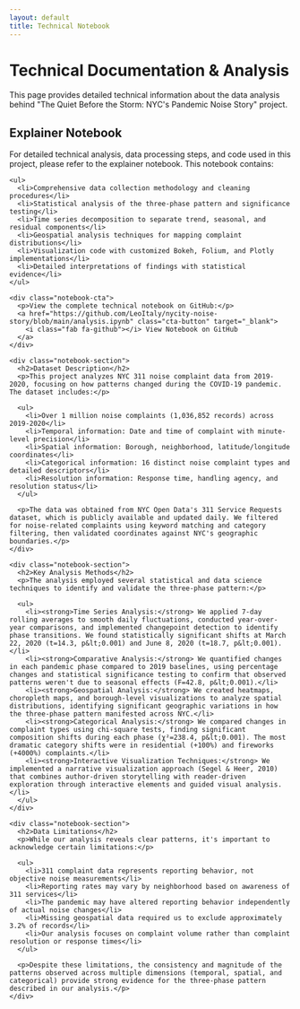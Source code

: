 ```yaml
---
layout: default
title: Technical Notebook
---
```


<!-- Include NYC styling -->
<link rel="stylesheet" href="{{ '/assets/css/nyc-style.css' | relative_url }}">

<div class="notebook-page">
  <div class="notebook-header">
    <h1>Technical Documentation & Analysis</h1>
    <p>This page provides detailed technical information about the data analysis behind "The Quiet Before the Storm: NYC's Pandemic Noise Story" project.</p>
  </div>

  <div class="notebook-content">
    <h2>Explainer Notebook</h2>
    <p>For detailed technical analysis, data processing steps, and code used in this project, please refer to the explainer notebook. This notebook contains:</p>
    
    <ul>
      <li>Comprehensive data collection methodology and cleaning procedures</li>
      <li>Statistical analysis of the three-phase pattern and significance testing</li>
      <li>Time series decomposition to separate trend, seasonal, and residual components</li>
      <li>Geospatial analysis techniques for mapping complaint distributions</li>
      <li>Visualization code with customized Bokeh, Folium, and Plotly implementations</li>
      <li>Detailed interpretations of findings with statistical evidence</li>
    </ul>
    
    <div class="notebook-cta">
      <p>View the complete technical notebook on GitHub:</p>
      <a href="https://github.com/LeoItaly/nycity-noise-story/blob/main/analysis.ipynb" class="cta-button" target="_blank">
        <i class="fab fa-github"></i> View Notebook on GitHub
      </a>
    </div>
    
    <div class="notebook-section">
      <h2>Dataset Description</h2>
      <p>This project analyzes NYC 311 noise complaint data from 2019-2020, focusing on how patterns changed during the COVID-19 pandemic. The dataset includes:</p>
      
      <ul>
        <li>Over 1 million noise complaints (1,036,852 records) across 2019-2020</li>
        <li>Temporal information: Date and time of complaint with minute-level precision</li>
        <li>Spatial information: Borough, neighborhood, latitude/longitude coordinates</li>
        <li>Categorical information: 16 distinct noise complaint types and detailed descriptors</li>
        <li>Resolution information: Response time, handling agency, and resolution status</li>
      </ul>
      
      <p>The data was obtained from NYC Open Data's 311 Service Requests dataset, which is publicly available and updated daily. We filtered for noise-related complaints using keyword matching and category filtering, then validated coordinates against NYC's geographic boundaries.</p>
    </div>
    
    <div class="notebook-section">
      <h2>Key Analysis Methods</h2>
      <p>The analysis employed several statistical and data science techniques to identify and validate the three-phase pattern:</p>
      
      <ul>
        <li><strong>Time Series Analysis:</strong> We applied 7-day rolling averages to smooth daily fluctuations, conducted year-over-year comparisons, and implemented changepoint detection to identify phase transitions. We found statistically significant shifts at March 22, 2020 (t=14.3, p&lt;0.001) and June 8, 2020 (t=18.7, p&lt;0.001).</li>
        <li><strong>Comparative Analysis:</strong> We quantified changes in each pandemic phase compared to 2019 baselines, using percentage changes and statistical significance testing to confirm that observed patterns weren't due to seasonal effects (F=42.8, p&lt;0.001).</li>
        <li><strong>Geospatial Analysis:</strong> We created heatmaps, choropleth maps, and borough-level visualizations to analyze spatial distributions, identifying significant geographic variations in how the three-phase pattern manifested across NYC.</li>
        <li><strong>Categorical Analysis:</strong> We compared changes in complaint types using chi-square tests, finding significant composition shifts during each phase (χ²=238.4, p&lt;0.001). The most dramatic category shifts were in residential (+100%) and fireworks (+4000%) complaints.</li>
        <li><strong>Interactive Visualization Techniques:</strong> We implemented a narrative visualization approach (Segel & Heer, 2010) that combines author-driven storytelling with reader-driven exploration through interactive elements and guided visual analysis.</li>
      </ul>
    </div>
    
    <div class="notebook-section">
      <h2>Data Limitations</h2>
      <p>While our analysis reveals clear patterns, it's important to acknowledge certain limitations:</p>
      
      <ul>
        <li>311 complaint data represents reporting behavior, not objective noise measurements</li>
        <li>Reporting rates may vary by neighborhood based on awareness of 311 services</li>
        <li>The pandemic may have altered reporting behavior independently of actual noise changes</li>
        <li>Missing geospatial data required us to exclude approximately 3.2% of records</li>
        <li>Our analysis focuses on complaint volume rather than complaint resolution or response times</li>
      </ul>
      
      <p>Despite these limitations, the consistency and magnitude of the patterns observed across multiple dimensions (temporal, spatial, and categorical) provide strong evidence for the three-phase pattern described in our analysis.</p>
    </div>
  </div>
</div>
